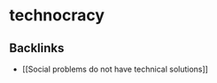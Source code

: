 # technocracy



<a id="org8aa988e"></a>

## Backlinks

-   [[Social problems do not have technical solutions]]
